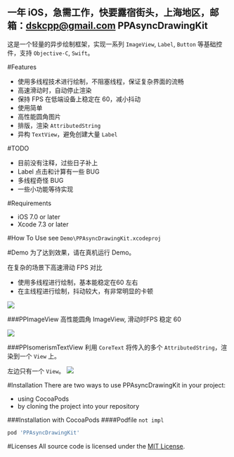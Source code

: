 一年 iOS，急需工作，快要露宿街头，上海地区，邮箱：dskcpp@gmail.com
PPAsyncDrawingKit
------------------------
这是一个轻量的异步绘制框架，实现一系列 `ImageView`, `Label`, `Button` 等基础控件，支持 `Objective-C`, `Swift`。

#Features
* 使用多线程技术进行绘制，不阻塞线程，保证复杂界面的流畅
* 高速滑动时，自动停止渲染
* 保持 FPS 在低端设备上稳定在 60，减小抖动
* 使用简单
* 高性能圆角图片
* 排版，渲染 `AttributedString`
* 异构 `TextView`，避免创建大量 `Label`


#TODO
* 目前没有注释，过些日子补上
* Label 点击和计算有一些 BUG
* 多线程奇怪 BUG
* 一些小功能等待实现

#Requirements
* iOS 7.0 or later
* Xcode 7.3 or later

#How To Use
see `Demo\PPAsyncDrawingKit.xcodeproj`

#Demo
为了达到效果，请在真机运行 Demo。

在复杂的场景下高速滑动 FPS 对比

* 使用多线程进行绘制，基本能稳定在60 左右
* 在主线程进行绘制，抖动较大，有非常明显的卡顿

![](http://ww2.sinaimg.cn/large/9bffd8f9gw1fbka8hdcusj20ks0jugmz.jpg)

###PPImageView
高性能圆角 ImageView, 滑动时FPS 稳定 60

![](http://ww4.sinaimg.cn/large/9bffd8f9gw1fbk3ht0t1zj20a108btat.jpg)

###PPIsomerismTextView
利用 `CoreText` 将传入的多个 `AttributedString`，渲染到一个 `View` 上。

左边只有一个 `View`。
![](http://ww4.sinaimg.cn/large/9bffd8f9gw1fbi1ji8hbyj21kw0u67fm.jpg)

#Installation
There are two ways to use PPAsyncDrawingKit in your project:

* using CocoaPods
* by cloning the project into your repository

###Installation with CocoaPods
####Podfile
`not impl`
``` Ruby
pod 'PPAsyncDrawingKit'
```

#Licenses
All source code is licensed under the [MIT License](https://raw.githubusercontent.com/DSKcpp/PPAsyncDrawingKit/master/LICENSE).






